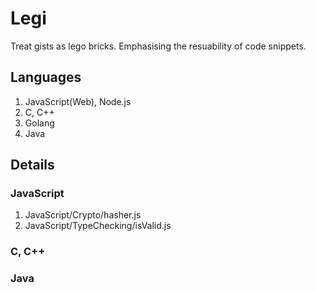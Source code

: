# Legi

Treat gists as lego bricks. Emphasising the resuability of code snippets.

## Languages

1. JavaScript(Web), Node.js
2. C, C++
3. Golang
4. Java

## Details

### JavaScript

1. JavaScript/Crypto/hasher.js
2. JavaScript/TypeChecking/isValid.js

### C, C++

### Java
